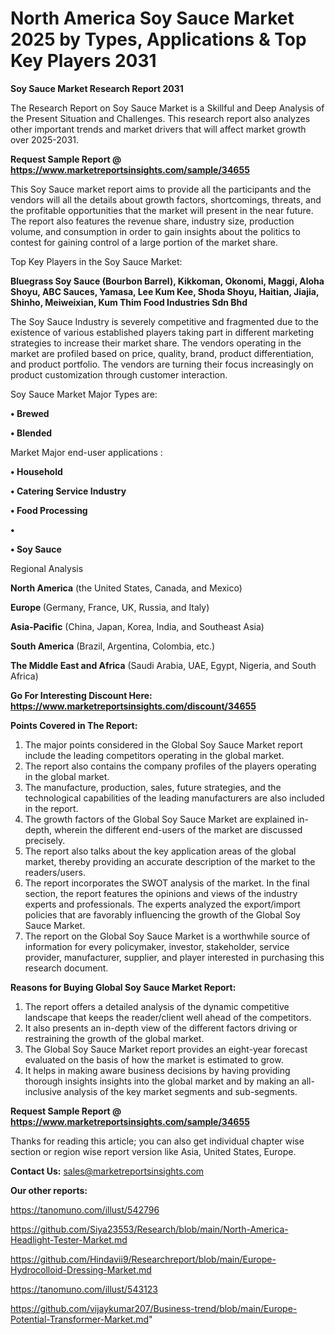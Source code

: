 # North America Soy Sauce Market 2025 by Types, Applications & Top Key Players 2031

<strong>Soy Sauce Market Research Report 2031</strong>

The Research Report on Soy Sauce Market is a Skillful and Deep Analysis of the Present Situation and Challenges. This research report also analyzes other important trends and market drivers that will affect market growth over 2025-2031.

<strong>Request Sample Report @ <a href=https://www.marketreportsinsights.com/sample/34655>https://www.marketreportsinsights.com/sample/34655</a></strong>

This Soy Sauce market report aims to provide all the participants and the vendors will all the details about growth factors, shortcomings, threats, and the profitable opportunities that the market will present in the near future. The report also features the revenue share, industry size, production volume, and consumption in order to gain insights about the politics to contest for gaining control of a large portion of the market share.

Top Key Players in the Soy Sauce Market:

<strong>Bluegrass Soy Sauce (Bourbon Barrel), Kikkoman, Okonomi, Maggi, Aloha Shoyu, ABC Sauces, Yamasa, Lee Kum Kee, Shoda Shoyu, Haitian, Jiajia, Shinho, Meiweixian, Kum Thim Food Industries Sdn Bhd</strong>

The Soy Sauce Industry is severely competitive and fragmented due to the existence of various established players taking part in different marketing strategies to increase their market share. The vendors operating in the market are profiled based on price, quality, brand, product differentiation, and product portfolio. The vendors are turning their focus increasingly on product customization through customer interaction.

Soy Sauce Market Major Types are:

<strong>•  Brewed

•  Blended</strong>

Market Major end-user applications :

<strong>•  Household

•  Catering Service Industry

•  Food Processing

•  

•  Soy Sauce</strong>

Regional Analysis

</u><strong><b>North America</b></strong> (the United States, Canada, and Mexico)

<strong><b>Europe </b></strong>(Germany, France, UK, Russia, and Italy)

<strong><b>Asia-Pacific</b></strong> (China, Japan, Korea, India, and Southeast Asia)

<strong><b>South America</b></strong> (Brazil, Argentina, Colombia, etc.)

<strong><b>The Middle East and Africa</b></strong> (Saudi Arabia, UAE, Egypt, Nigeria, and South Africa)

<strong>Go For Interesting Discount Here: <a href=https://www.marketreportsinsights.com/discount/34655>https://www.marketreportsinsights.com/discount/34655</a></strong>

<strong>Points Covered in The Report:</strong>
<ol>
  <li>The major points considered in the Global Soy Sauce Market report include the leading competitors operating in the global market.</li>
  <li>The report also contains the company profiles of the players operating in the global market.</li>
  <li>The manufacture, production, sales, future strategies, and the technological capabilities of the leading manufacturers are also included in the report.</li>
  <li>The growth factors of the Global Soy Sauce Market are explained in-depth, wherein the different end-users of the market are discussed precisely.</li>
  <li>The report also talks about the key application areas of the global market, thereby providing an accurate description of the market to the readers/users.</li>
  <li>The report incorporates the SWOT analysis of the market. In the final section, the report features the opinions and views of the industry experts and professionals. The experts analyzed the export/import policies that are favorably influencing the growth of the Global Soy Sauce Market.</li>
  <li>The report on the Global Soy Sauce Market is a worthwhile source of information for every policymaker, investor, stakeholder, service provider, manufacturer, supplier, and player interested in purchasing this research document.</li>
</ol>
<strong>Reasons for Buying Global Soy Sauce Market Report:</strong>

<ol>
  <li>The report offers a detailed analysis of the dynamic competitive landscape that keeps the reader/client well ahead of the competitors.</li>
  <li>It also presents an in-depth view of the different factors driving or restraining the growth of the global market.</li>
  <li>The Global Soy Sauce Market report provides an eight-year forecast evaluated on the basis of how the market is estimated to grow.</li>
  <li>It helps in making aware business decisions by having providing thorough insights insights into the global market and by making an all-inclusive analysis of the key market segments and sub-segments.</li>
</ol>
<strong>Request Sample Report @ <a href=https://www.marketreportsinsights.com/sample/34655>https://www.marketreportsinsights.com/sample/34655</a></strong>


Thanks for reading this article; you can also get individual chapter wise section or region wise report version like Asia, United States, Europe.

<strong>Contact Us:</strong>
sales@marketreportsinsights.com

<strong>Our other reports:</strong>

<a href=https://tanomuno.com/illust/542796>https://tanomuno.com/illust/542796</a>

<a href=https://github.com/Siya23553/Research/blob/main/North-America-Headlight-Tester-Market.md>https://github.com/Siya23553/Research/blob/main/North-America-Headlight-Tester-Market.md</a>

<a href=https://github.com/Hindavii9/Researchreport/blob/main/Europe-Hydrocolloid-Dressing-Market.md>https://github.com/Hindavii9/Researchreport/blob/main/Europe-Hydrocolloid-Dressing-Market.md</a>

<a href=https://tanomuno.com/illust/543123>https://tanomuno.com/illust/543123</a>

<a href=https://github.com/vijaykumar207/Business-trend/blob/main/Europe-Potential-Transformer-Market.md>https://github.com/vijaykumar207/Business-trend/blob/main/Europe-Potential-Transformer-Market.md</a>"
